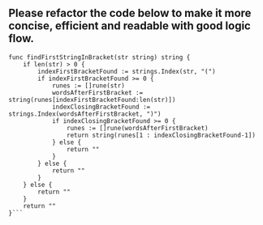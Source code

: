## Please refactor the code below to make it more concise, efficient and readable with good logic flow.
```
func findFirstStringInBracket(str string) string {
	if len(str) > 0 {
		indexFirstBracketFound := strings.Index(str, "(")
		if indexFirstBracketFound >= 0 {
			runes := []rune(str)
			wordsAfterFirstBracket := string(runes[indexFirstBracketFound:len(str)])
			indexClosingBracketFound := strings.Index(wordsAfterFirstBracket, ")")
			if indexClosingBracketFound >= 0 {
				runes := []rune(wordsAfterFirstBracket)
				return string(runes[1 : indexClosingBracketFound-1])
			} else {
				return ""
			}
		} else {
			return ""
		}
	} else {
		return ""
	}
	return ""
}```
